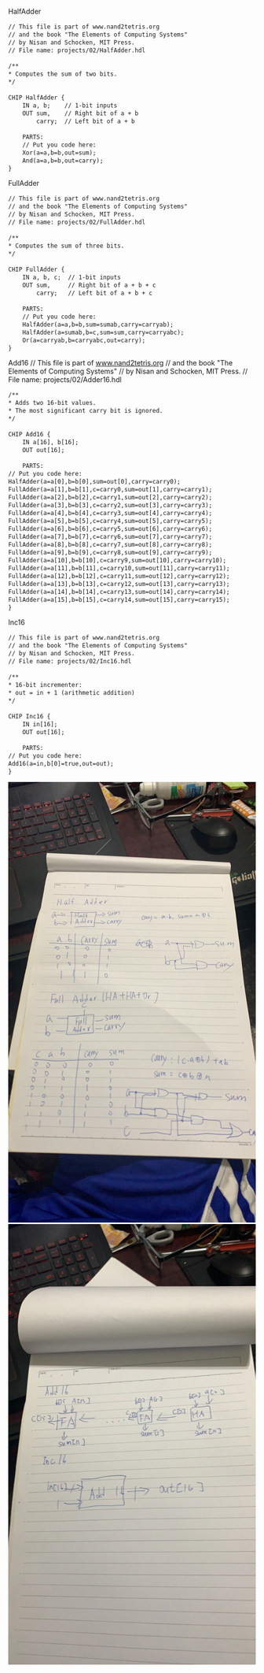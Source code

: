 HalfAdder

    // This file is part of www.nand2tetris.org
    // and the book "The Elements of Computing Systems"
    // by Nisan and Schocken, MIT Press.
    // File name: projects/02/HalfAdder.hdl

    /**
    * Computes the sum of two bits.
    */

    CHIP HalfAdder {
        IN a, b;    // 1-bit inputs
        OUT sum,    // Right bit of a + b 
            carry;  // Left bit of a + b

        PARTS:
        // Put you code here:
        Xor(a=a,b=b,out=sum);
        And(a=a,b=b,out=carry);
    }

FullAdder

    // This file is part of www.nand2tetris.org
    // and the book "The Elements of Computing Systems"
    // by Nisan and Schocken, MIT Press.
    // File name: projects/02/FullAdder.hdl

    /**
    * Computes the sum of three bits.
    */

    CHIP FullAdder {
        IN a, b, c;  // 1-bit inputs
        OUT sum,     // Right bit of a + b + c
            carry;   // Left bit of a + b + c

        PARTS:
        // Put you code here:
        HalfAdder(a=a,b=b,sum=sumab,carry=carryab);
        HalfAdder(a=sumab,b=c,sum=sum,carry=carryabc);
        Or(a=carryab,b=carryabc,out=carry);
    }

Add16
    // This file is part of www.nand2tetris.org
    // and the book "The Elements of Computing Systems"
    // by Nisan and Schocken, MIT Press.
    // File name: projects/02/Adder16.hdl

    /**
    * Adds two 16-bit values.
    * The most significant carry bit is ignored.
    */

    CHIP Add16 {
        IN a[16], b[16];
        OUT out[16];

        PARTS:
    // Put you code here:
    HalfAdder(a=a[0],b=b[0],sum=out[0],carry=carry0);
    FullAdder(a=a[1],b=b[1],c=carry0,sum=out[1],carry=carry1);
    FullAdder(a=a[2],b=b[2],c=carry1,sum=out[2],carry=carry2);
    FullAdder(a=a[3],b=b[3],c=carry2,sum=out[3],carry=carry3);
    FullAdder(a=a[4],b=b[4],c=carry3,sum=out[4],carry=carry4);
    FullAdder(a=a[5],b=b[5],c=carry4,sum=out[5],carry=carry5);
    FullAdder(a=a[6],b=b[6],c=carry5,sum=out[6],carry=carry6);
    FullAdder(a=a[7],b=b[7],c=carry6,sum=out[7],carry=carry7);
    FullAdder(a=a[8],b=b[8],c=carry7,sum=out[8],carry=carry8);
    FullAdder(a=a[9],b=b[9],c=carry8,sum=out[9],carry=carry9);
    FullAdder(a=a[10],b=b[10],c=carry9,sum=out[10],carry=carry10);
    FullAdder(a=a[11],b=b[11],c=carry10,sum=out[11],carry=carry11);
    FullAdder(a=a[12],b=b[12],c=carry11,sum=out[12],carry=carry12);
    FullAdder(a=a[13],b=b[13],c=carry12,sum=out[13],carry=carry13);
    FullAdder(a=a[14],b=b[14],c=carry13,sum=out[14],carry=carry14);
    FullAdder(a=a[15],b=b[15],c=carry14,sum=out[15],carry=carry15);
    }

Inc16

    // This file is part of www.nand2tetris.org
    // and the book "The Elements of Computing Systems"
    // by Nisan and Schocken, MIT Press.
    // File name: projects/02/Inc16.hdl

    /**
    * 16-bit incrementer:
    * out = in + 1 (arithmetic addition)
    */

    CHIP Inc16 {
        IN in[16];
        OUT out[16];

        PARTS:
    // Put you code here:
    Add16(a=in,b[0]=true,out=out);
    }

![image](https://github.com/JANZC2020/co109a/blob/master/HOMEWORK/image/S__2695474.jpg)
![image](https://github.com/JANZC2020/co109a/blob/master/HOMEWORK/image/S__2695475.jpg)